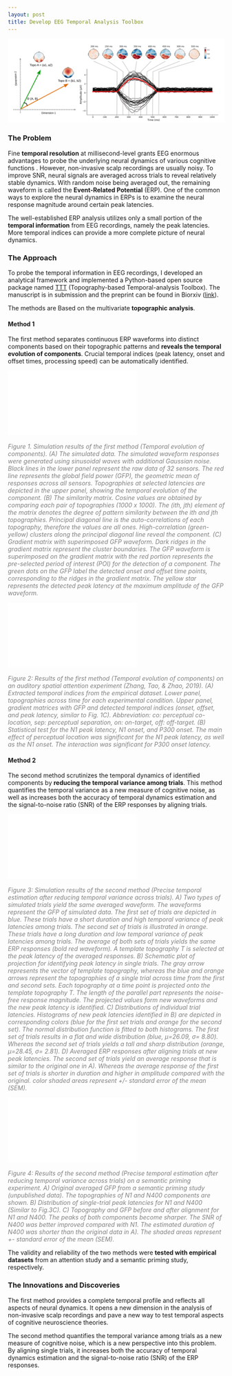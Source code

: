 ```yaml
---
layout: post
title: Develop EEG Temporal Analysis Toolbox
---
```

![test](/assets/images/NYUsh_1_featured.svg)
<!--more-->

### The Problem

Fine **temporal resolution** at millisecond-level grants EEG enormous advantages to probe the underlying neural dynamics of various cognitive functions . However, non-invasive scalp recordings are usually noisy. To improve SNR, neural signals are averaged across trials to reveal relatively stable dynamics. With random noise being averaged out, the remaining waveform is called the **Event-Related Potential** (ERP). One of the common ways to explore the neural dynamics in ERPs is to examine the neural response magnitude around certain peak latencies.

The well-established ERP analysis utilizes only a small portion of the **temporal information** from EEG recordings, namely the peak latencies. More temporal indices can provide a more complete picture of neural dynamics. 

### The Approach

To probe the temporal information in EEG recordings, I developed an analytical framework and implemented a Python-based open source package named [TTT](https://github.com/TTT-EEG/TTT-EEG) (Topography-based Temporal-analysis Toolbox). The manuscript is in submission and the preprint can be found in Biorxiv ([link](https://www.biorxiv.org/content/10.1101/779546v1)).

The methods are Based on the multivariate **topographic analysis**. 

#### Method 1

The first method separates continuous ERP waveforms into distinct components based on their topographic patterns and **reveals the temporal evolution of components**. Crucial temporal indices (peak latency, onset and offset times, processing speed) can be automatically identified. 

<embed src="/assets/images/NYUsh_1_simulation1.svg">

<span style="color:grey"> *Figure 1. Simulation results of the first method (Temporal evolution of components). (A) The simulated data. The simulated waveform responses were generated using sinusoidal waves with additional Gaussian noise. Black lines in the lower panel represent the raw data of 32 sensors. The red line represents the global field power (GFP), the geometric mean of responses across all sensors. Topographies at selected latencies are depicted in the upper panel, showing the temporal evolution of the component. (B) The similarity matrix. Cosine values are obtained by comparing each pair of topographies (1000 x 1000). The (ith, jth) element of the matrix denotes the degree of pattern similarity between the ith and jth topographies. Principal diagonal line is the auto-correlations of each topography, therefore the values are all ones. High-correlation (green-yellow) clusters along the principal diagonal line reveal the component. (C) Gradient matrix with superimposed GFP waveform. Dark ridges in the gradient matrix represent the cluster boundaries. The GFP waveform is superimposed on the gradient matrix with the red portion represents the pre-selected period of interest (POI) for the detection of a component. The green dots on the GFP label the detected onset and offset time points, corresponding to the ridges in the gradient matrix. The yellow star represents the detected peak latency at the maximum amplitude of the GFP waveform.*</span>

<embed src="/assets/images/NYUsh_1_application1.svg">

<span style="color:grey"> *Figure 2:  Results of the first method (Temporal evolution of components) on an auditory spatial attention experiment (Zhang, Tao, & Zhao, 2019). (A) Extracted temporal indices from the empirical dataset. Lower panel, topographies across time for each experimental condition. Upper panel, gradient matrices with GFP and detected temporal indices (onset, offset, and peak latency, similar to Fig. 1C).  Abbreviation: co: perceptual co-location, sep: perceptual separation, on: on-target, off: off-target. (B) Statistical test for the N1 peak latency, N1 onset, and P300 onset. The main effect of perceptual location was significant for the N1 peak latency, as well as the N1 onset. The interaction was significant for P300 onset latency.*</span>

#### Method 2

The second method scrutinizes the temporal dynamics of identified components by **reducing the temporal variance among trials**. This method quantifies the temporal variance as a new measure of cognitive noise, as well as increases both the accuracy of temporal dynamics estimation and the signal-to-noise ratio (SNR) of the ERP responses by aligning trials. 

<embed src="/assets/images/NYUsh_1_simulation2.svg">

<span style="color:grey"> *Figure 3: Simulation results of the second method (Precise temporal estimation after reducing temporal variance across trials). A) Two types of simulated trials yield the same averaged waveform. The waveforms represent the GFP of simulated data. The first set of trials are depicted in blue. These trials have a short duration and high temporal variance of peak latencies among trials. The second set of trials is illustrated in orange. These trials have a long duration and low temporal variance of peak latencies among trials. The average of both sets of trials yields the same ERP responses (bold red waveform). A template topography T is selected at the peak latency of the averaged responses. B) Schematic plot of projection for identifying peak latency in single trials. The gray arrow represents the vector of template topography, whereas the blue and orange arrows represent the topographies of a single trial across time from the first and second sets. Each topography at a time point is projected onto the template topography T. The length of the parallel part represents the noise-free response magnitude. The projected values form new waveforms and the new peak latency is identified. C) Distributions of individual trial latencies. Histograms of new peak latencies identified in B) are depicted in corresponding colors (blue for the first set trials and orange for the second set). The normal distribution function is fitted to both histograms. The first set of trials results in a flat and wide distribution (blue, μ=26.09, σ= 8.80). Whereas the second set of trials yields a tall and sharp distribution (orange, μ=28.45, σ= 2.81). D) Averaged ERP responses after aligning trials at new peak latencies. The second set of trials yield an average response that is similar to the original one in A). Whereas the average response of the first set of trials is shorter in duration and higher in amplitude compared with the original. color shaded areas represent +/- standard error of the mean (SEM).*</span>

<embed src="/assets/images/NYUsh_1_application2.svg">

<span style="color:grey"> *Figure 4: Results of the second method (Precise temporal estimation after reducing temporal variance across trials) on a semantic priming experiment. A) Original averaged GFP from a semantic priming study (unpublished data). The topographies of N1 and N400 components are shown. B) Distribution of single-trial peak latencies for N1 and N400 (Similar to Fig.3C). C) Topography and GFP before and after alignment for N1 and N400. The peaks of both components become sharper. The SNR of N400 was better improved compared with N1. The estimated duration of N400 was shorter than the original data in A). The shaded areas represent +- standard error of the mean (SEM).*</span>



The validity and reliability of the two methods were **tested with empirical datasets** from an attention study and a semantic priming study, respectively. 

### The Innovations and Discoveries

The first method provides a complete temporal profile and reflects all aspects of neural dynamics. It opens a new dimension in the analysis of non-invasive scalp recordings and pave a new way to test temporal aspects of cognitive neuroscience theories.

The second method quantifies the temporal variance among trials as a new measure of cognitive noise, which is a new perspective into this problem. By aligning single trials, it increases both the accuracy of temporal dynamics estimation and the signal-to-noise ratio (SNR) of the ERP responses.

